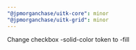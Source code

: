 ```yaml
---
"@jpmorganchase/uitk-core": minor
"@jpmorganchase/uitk-grid": minor
---
```


Change checkbox -solid-color token to -fill
